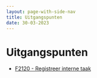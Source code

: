 ```yaml
---
layout: page-with-side-nav
title: Uitgangspunten
date: 30-03-2023
---
```


# Uitgangspunten

- [F2120 - Registreer interne taak](./artefacten/2120.md)
